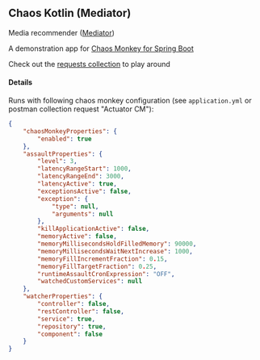 ## Chaos Kotlin (Mediator)
Media recommender ([Mediator](https://github.com/fletchgqc/mediator))

A demonstration app for [Chaos Monkey for Spring Boot](https://github.com/codecentric/chaos-monkey-spring-boot)

Check out the [requests collection](requests) to play around


#### Details
Runs with following chaos monkey configuration (see `application.yml` or postman collection request "Actuator CM"):

````json
{
    "chaosMonkeyProperties": {
        "enabled": true
    },
    "assaultProperties": {
        "level": 3,
        "latencyRangeStart": 1000,
        "latencyRangeEnd": 3000,
        "latencyActive": true,
        "exceptionsActive": false,
        "exception": {
            "type": null,
            "arguments": null
        },
        "killApplicationActive": false,
        "memoryActive": false,
        "memoryMillisecondsHoldFilledMemory": 90000,
        "memoryMillisecondsWaitNextIncrease": 1000,
        "memoryFillIncrementFraction": 0.15,
        "memoryFillTargetFraction": 0.25,
        "runtimeAssaultCronExpression": "OFF",
        "watchedCustomServices": null
    },
    "watcherProperties": {
        "controller": false,
        "restController": false,
        "service": true,
        "repository": true,
        "component": false
    }
}
````

